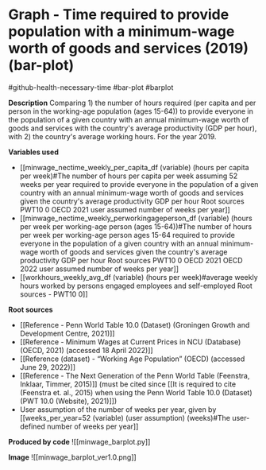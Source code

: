 # Graph - Time required to provide population with a minimum-wage worth of goods and services (2019) (bar-plot)
#github-health-necessary-time #bar-plot #barplot


**Description**
Comparing 1) the number of hours required (per capita and per person in the working-age population (ages 15-64)) to provide everyone in the population of a given country with an annual minimum-wage worth of goods and services with the country's average productivity (GDP per hour), with 2) the country's average working hours. For the year 2019.


**Variables used**
- [[minwage_nectime_weekly_per_capita_df (variable) (hours per capita per week)#The number of hours per capita per week assuming 52 weeks per year required to provide everyone in the population of a given country with an annual minimum-wage worth of goods and services given the country's average productivity GDP per hour Root sources PWT10 0 OECD 2021 user assumed number of weeks per year]]
- [[minwage_nectime_weekly_perworkingageperson_df (variable) (hours per week per working-age person (ages 15-64))#The number of hours per week per working-age person ages 15-64 required to provide everyone in the population of a given country with an annual minimum-wage worth of goods and services given the country's average productivity GDP per hour Root sources PWT10 0 OECD 2021 OECD 2022 user assumed number of weeks per year]]
- [[workhours_weekly_avg_df (variable) (hours per week)#average weekly hours worked by persons engaged employees and self-employed Root sources - PWT10 0]]


**Root sources**
- [[Reference - Penn World Table 10.0 (Dataset) (Groningen Growth and Development Centre, 2021)]]
- [[Reference - Minimum Wages at Current Prices in NCU (Database) (OECD, 2021) (accessed 18 April 2022)]]
- [[Reference (dataset) - “Working Age Population” (OECD) (accessed June 29, 2022)]]
- [[Reference - The Next Generation of the Penn World Table (Feenstra, Inklaar, Timmer, 2015)]] (must be cited since [[It is required to cite (Feenstra et. al., 2015) when using the Penn World Table 10.0 (Dataset) (PWT 10.0 (Website), 2021)]])
- User assumption of the number of weeks per year, given by [[weeks_per_year=52 (variable) (user assumption) (weeks)#The user-defined number of weeks per year]]


**Produced by code**
![[minwage_barplot.py]]


**Image**
![[minwage_barplot_ver1.0.png]]

